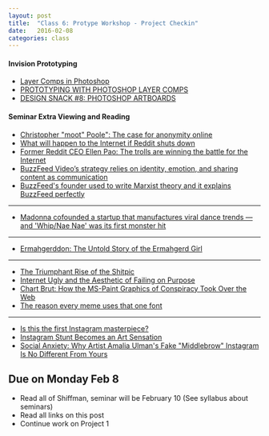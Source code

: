 ```yaml
---
layout: post
title:  "Class 6: Protype Workshop - Project Checkin"
date:   2016-02-08
categories: class
---
```


#### Invision Prototyping
* [Layer Comps in Photoshop](https://www.youtube.com/watch?v=3G4NO3Gcw2U)  
* [PROTOTYPING WITH PHOTOSHOP LAYER COMPS](http://blog.invisionapp.com/prototyping-with-photoshop-layer-comps/)  
* [DESIGN SNACK #8: PHOTOSHOP ARTBOARDS](http://blog.invisionapp.com/design-snack-8-photoshop-artboards/)

#### Seminar Extra Viewing and Reading
* [Christopher "moot" Poole": The case for anonymity online](http://www.ted.com/talks/christopher_m00t_poole_the_case_for_anonymity_online)  
* [What will happen to the Internet if Reddit shuts down](https://www.washingtonpost.com/news/the-intersect/wp/2015/07/08/what-will-happen-to-the-internet-if-reddit-shuts-down/)  
* [Former Reddit CEO Ellen Pao: The trolls are winning the battle for the Internet](https://www.washingtonpost.com/opinions/we-cannot-let-the-internet-trolls-win/2015/07/16/91b1a2d2-2b17-11e5-bd33-395c05608059_story.html)  
* [BuzzFeed Video’s strategy relies on identity, emotion, and sharing content as communication](http://www.niemanlab.org/2013/10/were-still-babies-at-it-buzzfeed-videos-strategy-relies-on-identity-emotion-and-sharing-content-as-communication/)  
* [BuzzFeed's founder used to write Marxist theory and it explains BuzzFeed perfectly](http://www.vox.com/2014/5/20/5730762/buzzfeeds-founder-used-to-write-marxist-theory-and-it-explains)  

---

* [Madonna cofounded a startup that manufactures viral dance trends — and 'Whip/Nae Nae' was its first monster hit](http://www.businessinsider.com/madonna-cofounded-a-company-that-creates-viral-dance-videos-and-whipnae-nae-was-its-first-monster-hit-2016-1)

---

* [Ermahgerddon: The Untold Story of the Ermahgerd Girl](http://www.vanityfair.com/culture/2015/10/ermahgerd-girl-true-story)  

---

* [The Triumphant Rise of the Shitpic](http://www.theawl.com/2014/12/the-triumphant-rise-of-the-shitpic)  
* [Internet Ugly and the Aesthetic of Failing on Purpose](http://www.theatlantic.com/technology/archive/2014/12/internet-ugly-and-the-aesthetic-of-failing-on-purpose/384023/)  
* [Chart Brut: How the MS-Paint Graphics of Conspiracy Took Over the Web](http://gawker.com/chart-brut-how-the-ms-paint-graphics-of-conspiracy-too-1651851261)  
* [The reason every meme uses that one font](https://www.youtube.com/watch?v=PzySkYQNDlI)  

---

* [Is this the first Instagram masterpiece?](http://www.telegraph.co.uk/photography/what-to-see/is-this-the-first-instagram-masterpiece/)
* [Instagram Stunt Becomes an Art Sensation](https://www.good.is/articles/art-stunt-instagram)  
* [Social Anxiety: Why Artist Amalia Ulman's Fake "Middlebrow" Instagram Is No Different From Yours](http://www.thefader.com/2014/11/07/social-anxiety-why-amalia-ulmans-middlebrow-instagram-feed-is-no-different-from-yours)  



Due on Monday Feb 8
------
* <span class="highlight">Read all of Shiffman, seminar will be February 10 (See syllabus about seminars)</span>
* Read all links on this post
* Continue work on Project 1
